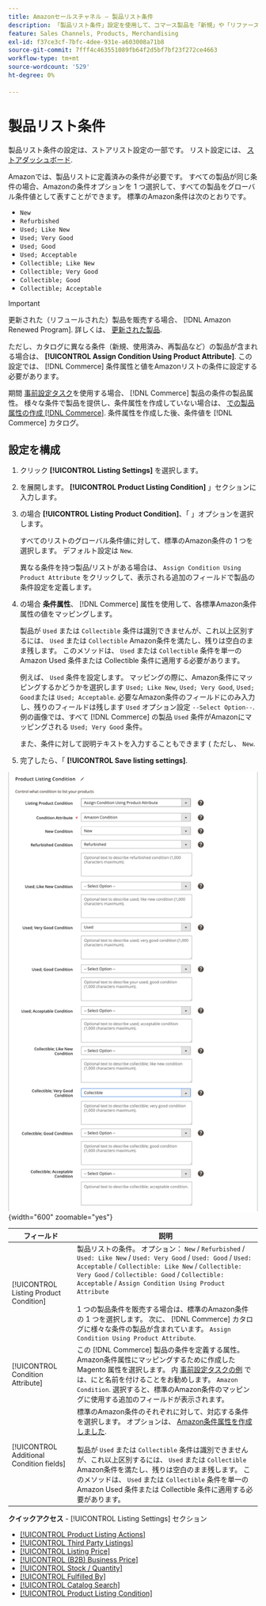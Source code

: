 ```yaml
---
title: Amazonセールスチャネル — 製品リスト条件
description: 「製品リスト条件」設定を使用して、コマース製品を「新規」や「リファース済み」などのAmazon製品の条件にマッピングします。
feature: Sales Channels, Products, Merchandising
exl-id: f37ce3cf-7bfc-4dee-931e-a603008a71b8
source-git-commit: 7fff4c463551089fb64f2d5bf7bf23f272ce4663
workflow-type: tm+mt
source-wordcount: '529'
ht-degree: 0%

---
```


# 製品リスト条件

製品リスト条件の設定は、ストアリスト設定の一部です。 リスト設定には、 [ストアダッシュボード](./amazon-store-dashboard.md).

Amazonでは、製品リストに定義済みの条件が必要です。 すべての製品が同じ条件の場合、Amazonの条件オプションを 1 つ選択して、すべての製品をグローバル条件値として表すことができます。 標準のAmazon条件は次のとおりです。

- `New`
- `Refurbished`
- `Used; Like New`
- `Used; Very Good`
- `Used; Good`
- `Used; Acceptable`
- `Collectible; Like New`
- `Collectible; Very Good`
- `Collectible; Good`
- `Collectible; Acceptable`

>[!IMPORTANT]
>
>更新された（リフュールされた）製品を販売する場合、 [!DNL Amazon Renewed Program]. 詳しくは、 [更新された製品](./renewed-products.md).

ただし、カタログに異なる条件（新規、使用済み、再製品など）の製品が含まれる場合は、 **[!UICONTROL Assign Condition Using Product Attribute]**. この設定では、 [!DNL Commerce] 条件属性と値をAmazonリストの条件に設定する必要があります。

期間 [事前設定タスク](./amazon-pre-setup-tasks.md)を使用する場合、 [!DNL Commerce] 製品の条件の製品属性。 様々な条件で製品を提供し、条件属性を作成していない場合は、 [での製品属性の作成 [!DNL Commerce]](./ob-creating-magento-attributes.md). 条件属性を作成した後、条件値を [!DNL Commerce] カタログ。

## 設定を構成

1. クリック **[!UICONTROL Listing Settings]** を選択します。

1. を展開します。 **[!UICONTROL Product Listing Condition]** 」セクションに入力します。

1. の場合 **[!UICONTROL Listing Product Condition]**、「 」オプションを選択します。

   すべてのリストのグローバル条件値に対して、標準のAmazon条件の 1 つを選択します。 デフォルト設定は `New`.

   異なる条件を持つ製品/リストがある場合は、 `Assign Condition Using Product Attribute` をクリックして、表示される追加のフィールドで製品の条件設定を定義します。

1. の場合 **条件属性**、 [!DNL Commerce] 属性を使用して、各標準Amazon条件属性の値をマッピングします。

   製品が `Used` または `Collectible` 条件は識別できませんが、これ以上区別するには、 `Used` または `Collectible` Amazon条件を満たし、残りは空白のまま残します。 このメソッドは、 `Used` または `Collectible` 条件を単一のAmazon Used 条件または Collectible 条件に適用する必要があります。

   例えば、 `Used` 条件を設定します。 マッピングの際に、Amazon条件にマッピングするかどうかを選択します `Used; Like New`, `Used; Very Good`, `Used; Good`または `Used; Acceptable`. 必要なAmazon条件のフィールドにのみ入力し、残りのフィールドは残します `Used` オプション設定 `--Select Option--`. 例の画像では、すべて [!DNL Commerce] の製品 `Used` 条件がAmazonにマッピングされる `Used; Very Good` 条件。

   また、条件に対して説明テキストを入力することもできます ( ただし、 `New`.

1. 完了したら、「 **[!UICONTROL Save listing settings]**.

![製品リスト条件](assets/amazon-product-listing-condition.png){width="600" zoomable="yes"}

| フィールド | 説明 |
|------------------------------------------|-------------------------------------------------------------------------------------------------------------------------------------------------------------------------------------------------------------------------------------------------------------------------------------------------------------------------------------------------------------------------------------------------------------------------------------------------------------------------------------------------------------------------------------------|
| [!UICONTROL Listing Product Condition] | 製品リストの条件。 オプション： `New` / `Refurbished` / `Used: Like New` / `Used: Very Good` / `Used: Good` / `Used: Acceptable` / `Collectible: Like New` / `Collectible: Very Good` / `Collectible: Good` / `Collectible: Acceptable` / `Assign Condition Using Product Attribute`<br><br>1 つの製品条件を販売する場合は、標準のAmazon条件の 1 つを選択します。 次に、 [!DNL Commerce] カタログに様々な条件の製品が含まれています。 `Assign Condition Using Product Attribute`. |
| [!UICONTROL Condition Attribute] | この [!DNL Commerce] 製品の条件を定義する属性。 Amazon条件属性にマッピングするために作成した Magento 属性を選択します。 内 [事前設定タスクの例](./ob-creating-magento-attributes.md) では、にと名前を付けることをお勧めします。 `Amazon Condition`. 選択すると、標準のAmazon条件のマッピングに使用する追加のフィールドが表示されます。 |
| [!UICONTROL Additional Condition fields] | 標準のAmazon条件のそれぞれに対して、対応する条件を選択します。 オプションは、 [Amazon条件属性を作成しました](./ob-creating-magento-attributes.md).<br><br>製品が `Used` または `Collectible` 条件は識別できませんが、これ以上区別するには、 `Used` または `Collectible` Amazon条件を満たし、残りは空白のまま残します。 このメソッドは、 `Used` または `Collectible` 条件を単一のAmazon Used 条件または Collectible 条件に適用する必要があります。 |

**クイックアクセス** - [!UICONTROL Listing Settings] セクション

- [[!UICONTROL Product Listing Actions]](./product-listing-actions.md)
- [[!UICONTROL Third Party Listings]](./third-party-listing-settings.md)
- [[!UICONTROL Listing Price]](./listing-price.md)
- [[!UICONTROL (B2B) Business Price]](./business-pricing.md)
- [[!UICONTROL Stock / Quantity]](./stock-quantity.md)
- [[!UICONTROL Fulfilled By]](./fulfilled-by.md)
- [[!UICONTROL Catalog Search]](./catalog-search.md)
- [[!UICONTROL Product Listing Condition]](./product-listing-condition.md)
